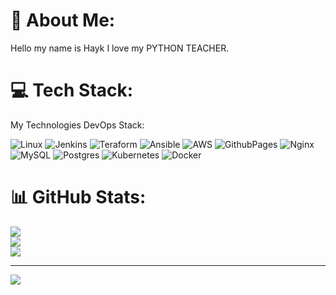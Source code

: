 # 💫 About Me:
Hello my name is Hayk I love my PYTHON TEACHER.


# 💻 Tech Stack:
My Technologies DevOps Stack:

![Linux](https://img.shields.io/badge/OS-Linux-informational?style=flat&logo=linux&logoColor=white&color=orange)
![Jenkins](https://img.shields.io/badge/Build-Jenkins-informational?style=flat&logo=jenkins&logoColor=white)
![Teraform](https://img.shields.io/badge/Tools-Terraform-informational?style=flat&logo=terraform&logoColor=white)
![Ansible](https://img.shields.io/badge/Tools-Ansible-informational?style=flat&logo=ansible&logoColor=white)
![AWS](https://img.shields.io/badge/AWS-%23FF9900.svg?style=for-the-badge&logo=amazon-aws&logoColor=white) 
![GithubPages](https://img.shields.io/badge/github%20pages-121013?style=for-the-badge&logo=github&logoColor=white)
![Nginx](https://img.shields.io/badge/nginx-%23009639.svg?style=for-the-badge&logo=nginx&logoColor=white)
![MySQL](https://img.shields.io/badge/mysql-%2300000f.svg?style=for-the-badge&logo=mysql&logoColor=white)
![Postgres](https://img.shields.io/badge/postgres-%23316192.svg?style=for-the-badge&logo=postgresql&logoColor=white)
![Kubernetes](https://img.shields.io/badge/kubernetes-%23326ce5.svg?style=for-the-badge&logo=kubernetes&logoColor=white)
![Docker](https://img.shields.io/badge/docker-%230db7ed.svg?style=for-the-badge&logo=docker&logoColor=white)

# 📊 GitHub Stats:
![](https://github-readme-stats.vercel.app/api?username=hrishi1414&theme=tokyonight&hide_border=false&include_all_commits=true&count_private=true)<br/>
![](https://github-readme-streak-stats.herokuapp.com/?user=hrishi1414&theme=tokyonight&hide_border=false)<br/>
![](https://github-readme-stats.vercel.app/api/top-langs/?username=hrishi1414&theme=tokyonight&hide_border=false&include_all_commits=true&count_private=true&layout=compact)

---
[![](https://visitcount.itsvg.in/api?id=devopshayk&icon=0&color=0)](https://visitcount.itsvg.in)
